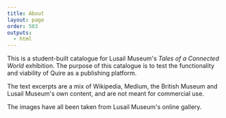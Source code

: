 ```yaml
---
title: About
layout: page
order: 503
outputs:
  - html
---
```


This is a student-built catalogue for Lusail Museum's *Tales of a Connected World* exhibition. The purpose of this catalogue is to test the functionality and viability of Quire as a publishing platform.

The text excerpts are a mix of Wikipedia, Medium, the British Museum and Lusail Museum's own content, and are not meant for commercial use.

The images have all been taken from Lusail Museum's online gallery.
